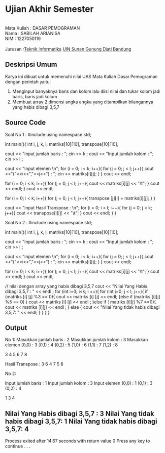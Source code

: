 # Ujian Akhir Semester 
<br>Mata Kuliah 	: DASAR PEMOGRAMAN
<br> Nama		    : SABILAH ARIANISA
<br>NIM		        : 1227050119	
<br>Jurusan		:[Teknik Informatika](http://if.uinsgd.ac.id/) [UIN Sunan Gunung Djati Bandung](https://uinsgd.ac.id/) 

## Deskripsi Umum
Karya ini dibuat untuk memenuhi nilai UAS Mata Kuliah Dasar Pemograman dengan perintah yaitu:
1. Menginput banyaknya baris dan kolom lalu diisi nilai dan tukar kolom jadi baris, baris jadi kolom
2. Membuat array 2 dimensi angka angka yang ditampilkan bilangannya yang habis dibagi 3,5,7
## Source Code
Soal No 1 :
#include <iostream>
using namespace std;

int main(){
  int i, j, k, l, matriks[10][10], transpose[10][10];

  cout << "Input jumlah baris : ";
  cin >> k ;
  cout << "Input jumlah kolom : ";
  cin >> l ;

  cout << "Input elemen \n";
  for (i = 0; i < k; i++){
    for (j = 0; j < l; j++){
    	 cout <<"("<<i<<","<<j<<") : ";
      cin  >> matriks[i][j];
    }
  }
  cout << endl;
  
  for (i = 0; i < k; i++){
    for (j = 0; j < l; j++){
    	cout << matriks[i][j] << "\t";
    }
    cout << endl;
  }
  cout << endl;

  for (i = 0; i < k; i++){
    for (j = 0; j < l; j++){
      transpose [j][i] = matriks[i][j];
    }
  }

  cout << "Input Hasil Transpose : \n";
  for (i = 0; i < l; i++){
    for (j = 0; j < k; j++){
      cout << transpose[i][j] << "\t";
    }
    cout << endl;
  }
}

Soal No 2 :
#include <iostream>
using namespace std;

int main(){
  int i, j, k, l, matriks[10][10], transpose[10][10];

  cout << "Input jumlah baris : ";
  cin >> k ;
  cout << "Input jumlah kolom : ";
  cin >> l ;

  cout << "Input elemen \n";
  for (i = 0; i < k; i++){
    for (j = 0; j < l; j++){
    	 cout <<"("<<i<<","<<j<<") : ";
      cin  >> matriks[i][j];
    }
  }
  cout << endl;
  
  for (i = 0; i < k; i++){
    for (j = 0; j < l; j++){
    	cout << matriks[i][j] << "\t";
    }
    cout << endl;
  }
  cout << endl;

 // nilai dengan array yang habis dibagi 3,5,7
cout << "Nilai Yang Habis dibagi 3,5,7 : " << endl ;
for (int i=0; i<k; i ++){
	for (int j=0; j < l; j++){
		if (matriks [i] [j] %3 == 0){
			cout << matriks [i] [j] << endl;
		}else if (matriks [i][j] %5 == 0) {
			cout << matriks [i] [j] << endl ;
		}else if ( matriks [i][j] %7 ==0){
			cout << matriks [i][j] << endl ;
		} else {
			cout << "Nilai Yang tidak habis dibagi 3,5,7: " << endl;
		}
	}
}
}
## Output
No 1:
Masukkan jumlah baris : 2
Masukkan jumlah kolom : 3
Masukkan elemen
(0,0) : 3
(0,1) : 4
(0,2) : 5
(1,0) : 6
(1,1) : 7
(1,2) : 8

3       4       5
6       7       8

Hasil Transpose :
3       6
4       7
5       8




No 2:

Input jumlah baris : 1
Input jumlah kolom :
3
Input elemen
(0,0) : 1
(0,1) : 3
(0,2) : 4

1       3       4

Nilai Yang Habis dibagi 3,5,7 :
3
Nilai Yang tidak habis dibagi 3,5,7:
1
Nilai Yang tidak habis dibagi 3,5,7:
4
--------------------------------
Process exited after 14.67 seconds with return value 0
Press any key to continue . . .
